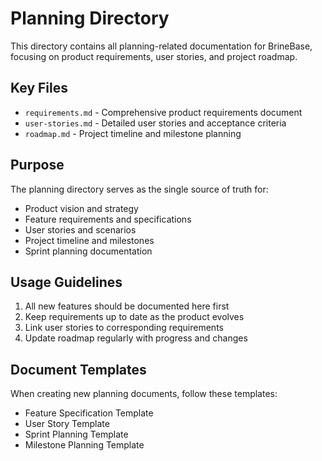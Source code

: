# Planning Directory

This directory contains all planning-related documentation for BrineBase, focusing on product requirements, user stories, and project roadmap.

## Key Files

- `requirements.md` - Comprehensive product requirements document
- `user-stories.md` - Detailed user stories and acceptance criteria
- `roadmap.md` - Project timeline and milestone planning

## Purpose

The planning directory serves as the single source of truth for:
- Product vision and strategy
- Feature requirements and specifications
- User stories and scenarios
- Project timeline and milestones
- Sprint planning documentation

## Usage Guidelines

1. All new features should be documented here first
2. Keep requirements up to date as the product evolves
3. Link user stories to corresponding requirements
4. Update roadmap regularly with progress and changes

## Document Templates

When creating new planning documents, follow these templates:
- Feature Specification Template
- User Story Template
- Sprint Planning Template
- Milestone Planning Template 